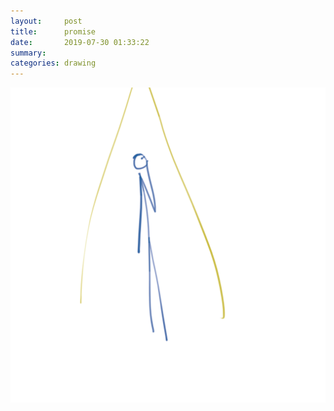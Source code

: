 ```yaml
---
layout:     post
title:      promise
date:       2019-07-30 01:33:22
summary:    
categories: drawing
---
```

![promise](/images/diary/promise.png ".")
